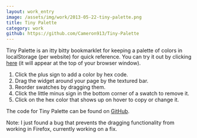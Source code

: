 ```yaml
---
layout: work_entry
image: /assets/img/work/2013-05-22-tiny-palette.png
title: Tiny Palette
category: work
github: https://github.com/Cameron913/Tiny-Palette
---
```

Tiny Palette is an itty bitty bookmarklet for keeping a palette of colors in localStorage (per website) for quick reference. You can try it out by clicking <a href="javascript:(function()%7Bdocument.body.appendChild(document.createElement(%27script%27)).src%3D%27http://host.camerongarrett.com/Tiny-Palette/tiny-palette.js%27%3B%7D)()%3B">here</a> (it will appear at the top of your browser window).

1. Click the plus sign to add a color by hex code.
2. Drag the widget around your page by the textured bar.
3. Reorder swatches by dragging them.
4. Click the little minus sign in the bottom corner of a swatch to remove it.
5. Click on the hex color that shows up on hover to copy or change it.

The code for Tiny Palette can be found on [GitHub](https://github.com/Cameron913/Tiny-Palette).

Note: I just found a bug that prevents the dragging functionality from working in Firefox, currently working on a fix.
